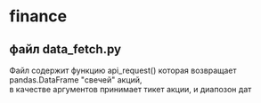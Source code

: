# finance
## файл data_fetch.py  
Файл содержит функцию api_request() которая возвращает pandas.DataFrame "свечей" акций,  
в качестве аргументов принимает тикет акции, и диапозон дат
